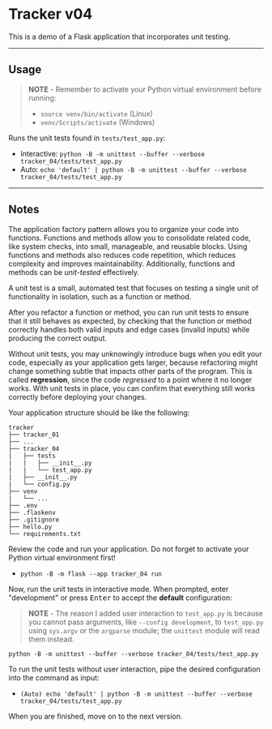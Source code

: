 # Tracker v04

This is a demo of a Flask application that incorporates unit testing.

-----

## Usage

> **NOTE** - Remember to activate your Python virtual environment before running:
>
> - `source venv/bin/activate` (Linux)
> - `venv/Scripts/activate` (Windows)

Runs the unit tests found in `tests/test_app.py`:

- Interactive: `python -B -m unittest --buffer --verbose tracker_04/tests/test_app.py`
- Auto: `echo 'default' | python -B -m unittest --buffer --verbose tracker_04/tests/test_app.py`

-----

## Notes

The application factory pattern allows you to organize your code into functions. Functions and methods allow you to consolidate related code, like system checks, into small, manageable, and reusable blocks. Using functions and methods also reduces code repetition, which reduces complexity and improves maintainability. Additionally, functions and methods can be *unit-tested* effectively.

A unit test is a small, automated test that focuses on testing a single unit of functionality in isolation, such as a function or method.

After you refactor a function or method, you can run unit tests to ensure that it still behaves as expected, by checking that the function or method correctly handles both valid inputs and edge cases (invalid inputs) while producing the correct output.

Without unit tests, you may unknowingly introduce bugs when you edit your code, especially as your application gets larger, because refactoring might change something subtle that impacts other parts of the program. This is called **regression**, since the code *regressed* to a point where it no longer works. With unit tests in place, you can confirm that everything still works correctly before deploying your changes.

Your application structure should be like the following:

```text
tracker
├── tracker_01
├── ...
├── tracker_04
|   ├── tests
|   |   ├── __init__.py
|   |   └── test_app.py
|   ├── __init__.py
|   └── config.py
├── venv
|   └── ...
├── .env
├── .flaskenv
├── .gitignore
├── hello.py
└── requirements.txt
```

Review the code and run your application. Do not forget to activate your Python virtual environment first!

- `python -B -m flask --app tracker_04 run`

Now, run the unit tests in interactive mode. When prompted, enter "development" or press <kbd>Enter</kbd> to accept the **default** configuration:

> **NOTE** - The reason I added user interaction to `test_app.py` is because you cannot pass arguments, like `--config development`, to `test_app.py` using `sys.argv` or the `argparse` module; the `unittest` module will read them instead.

`python -B -m unittest --buffer --verbose tracker_04/tests/test_app.py`

To run the unit tests without user interaction, pipe the desired configuration into the command as input:

- `(Auto) echo 'default' | python -B -m unittest --buffer --verbose tracker_04/tests/test_app.py`

When you are finished, move on to the next version.
